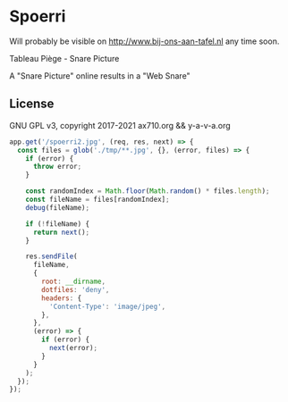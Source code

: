 # Spoerri

Will probably be visible on http://www.bij-ons-aan-tafel.nl any time soon.

Tableau Piège - Snare Picture

A "Snare Picture" online results in a "Web Snare"

## License

GNU GPL v3, copyright 2017-2021 ax710.org && y-a-v-a.org

```javascript
app.get('/spoerri2.jpg', (req, res, next) => {
  const files = glob('./tmp/**.jpg', {}, (error, files) => {
    if (error) {
      throw error;
    }

    const randomIndex = Math.floor(Math.random() * files.length);
    const fileName = files[randomIndex];
    debug(fileName);

    if (!fileName) {
      return next();
    }

    res.sendFile(
      fileName,
      {
        root: __dirname,
        dotfiles: 'deny',
        headers: {
          'Content-Type': 'image/jpeg',
        },
      },
      (error) => {
        if (error) {
          next(error);
        }
      }
    );
  });
});
```
